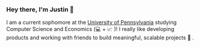 ### Hey there, I'm Justin 👋

I am a current sophomore at the [University of Pennsylvania](https://www.upenn.edu/) studying Computer Science and Economics (💻 + 📈 )! I really like developing products and working with friends to build meaningful, scalable projects 🚀  .

<!--
**judtinzhang/judtinzhang** is a ✨ _special_ ✨ repository because its `README.md` (this file) appears on your GitHub profile.

Here are some ideas to get you started:

- 🔭 I’m currently working on ...
- 🌱 I’m currently learning ...
- 👯 I’m looking to collaborate on ...
- 🤔 I’m looking for help with ...
- 💬 Ask me about ...
- 📫 How to reach me: ...
- 😄 Pronouns: ...
- ⚡ Fun fact: ...
-->
